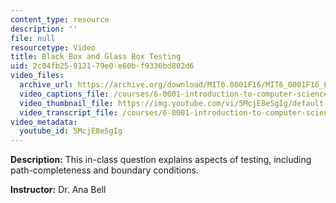 ```yaml
---
content_type: resource
description: ''
file: null
resourcetype: Video
title: Black Box and Glass Box Testing
uid: 2c04fb25-9121-79e0-e60b-f9336bd802d6
video_files:
  archive_url: https://archive.org/download/MIT6.0001F16/MIT6_0001F16_Lecture_07_exercise_01_300k.mp4
  video_captions_file: /courses/6-0001-introduction-to-computer-science-and-programming-in-python-fall-2016/8cfa58ae2ed1570d83fe3190d4a0fa61_5McjE8e5gIg.vtt
  video_thumbnail_file: https://img.youtube.com/vi/5McjE8e5gIg/default.jpg
  video_transcript_file: /courses/6-0001-introduction-to-computer-science-and-programming-in-python-fall-2016/48fd374fa4658f73ac6bc3839ea389ad_5McjE8e5gIg.pdf
video_metadata:
  youtube_id: 5McjE8e5gIg
---
```


**Description:** This in-class question explains aspects of testing, including path-completeness and boundary conditions.

**Instructor:** Dr. Ana Bell